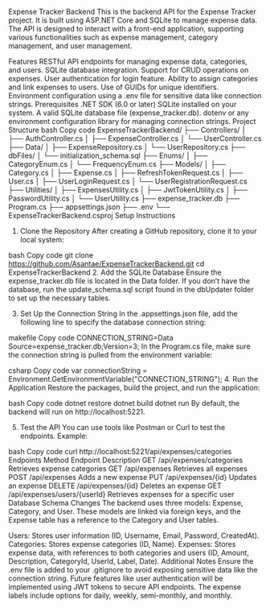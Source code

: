 Expense Tracker Backend
This is the backend API for the Expense Tracker project. It is built using ASP.NET Core and SQLite to manage expense data. The API is designed to interact with a front-end application, supporting various functionalities such as expense management, category management, and user management.

Features
RESTful API endpoints for managing expense data, categories, and users.
SQLite database integration.
Support for CRUD operations on expenses.
User authentication for login feature.
Ability to assign categories and link expenses to users.
Use of GUIDs for unique identifiers.
Environment configuration using a .env file for sensitive data like connection strings.
Prerequisites
.NET SDK (6.0 or later)
SQLite installed on your system.
A valid SQLite database file (expense_tracker.db).
dotenv or any environment configuration library for managing connection strings.
Project Structure
bash
Copy code
ExpenseTrackerBackend/
├── Controllers/
│   ├── AuthController.cs
│   ├── ExpenseController.cs
│   └── UserController.cs
├── Data/
│   ├── ExpenseRepository.cs
│   └── UserRepository.cs
├── dbFiles/
│   └── initialization_schema.sql
├── Enums/
│   ├── CategoryEnum.cs
│   └── FrequencyEnum.cs
├── Models/
│   ├── Category.cs
│   ├── Expense.cs
│   ├── RefreshTokenRequest.cs
│   ├── User.cs
│   ├── UserLoginRequest.cs
│   └── UserRegistrationRequest.cs
├── Utilities/
│   ├── ExpensesUtility.cs
│   ├── JwtTokenUtility.cs
│   ├── PasswordUtility.cs
│   └── UserUtility.cs
├── expense_tracker.db
├── Program.cs
├── appsettings.json
├── .env
└── ExpenseTrackerBackend.csproj
Setup Instructions
1. Clone the Repository
After creating a GitHub repository, clone it to your local system:

bash
Copy code
git clone https://github.com/Asantae/ExpenseTrackerBackend.git
cd ExpenseTrackerBackend
2. Add the SQLite Database
Ensure the expense_tracker.db file is located in the Data folder. If you don’t have the database, run the update_schema.sql script found in the dbUpdater folder to set up the necessary tables.

3. Set Up the Connection String
In the .appsettings.json file, add the following line to specify the database connection string:

makefile
Copy code
CONNECTION_STRING=Data Source=expense_tracker.db;Version=3;
In the Program.cs file, make sure the connection string is pulled from the environment variable:

csharp
Copy code
var connectionString = Environment.GetEnvironmentVariable("CONNECTION_STRING");
4. Run the Application
Restore the packages, build the project, and run the application:

bash
Copy code
dotnet restore
dotnet build
dotnet run
By default, the backend will run on http://localhost:5221.

5. Test the API
You can use tools like Postman or Curl to test the endpoints. Example:

bash
Copy code
curl http://localhost:5221/api/expenses/categories
Endpoints
Method	Endpoint	Description
GET	/api/expenses/categories	Retrieves expense categories
GET	/api/expenses	Retrieves all expenses
POST	/api/expenses	Adds a new expense
PUT	/api/expenses/{id}	Updates an expense
DELETE	/api/expenses/{id}	Deletes an expense
GET	/api/expenses/users/{userId}	Retrieves expenses for a specific user
Database Schema Changes
The backend uses three models: Expense, Category, and User. These models are linked via foreign keys, and the Expense table has a reference to the Category and User tables.

Users: Stores user information (ID, Username, Email, Password, CreatedAt).
Categories: Stores expense categories (ID, Name).
Expenses: Stores expense data, with references to both categories and users (ID, Amount, Description, CategoryId, UserId, Label, Date).
Additional Notes
Ensure the .env file is added to your .gitignore to avoid exposing sensitive data like the connection string.
Future features like user authentication will be implemented using JWT tokens to secure API endpoints.
The expense labels include options for daily, weekly, semi-monthly, and monthly.
